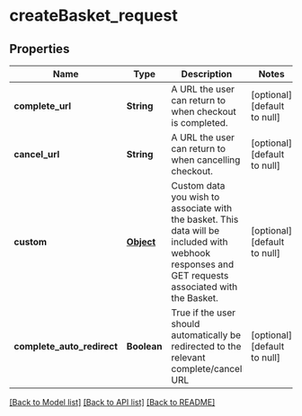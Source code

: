 # createBasket_request
## Properties

| Name | Type | Description | Notes |
|------------ | ------------- | ------------- | -------------|
| **complete\_url** | **String** | A URL the user can return to when checkout is completed. | [optional] [default to null] |
| **cancel\_url** | **String** | A URL the user can return to when cancelling checkout. | [optional] [default to null] |
| **custom** | [**Object**](.md) | Custom data you wish to associate with the basket. This data will be included with webhook responses and GET requests associated with the Basket. | [optional] [default to null] |
| **complete\_auto\_redirect** | **Boolean** | True if the user should automatically be redirected to the relevant complete/cancel URL | [optional] [default to null] |

[[Back to Model list]](../README.md#documentation-for-models) [[Back to API list]](../README.md#documentation-for-api-endpoints) [[Back to README]](../README.md)

